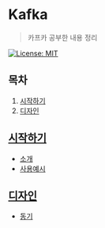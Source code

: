 # Kafka

> 카프카 공부한 내용 정리

[![License: MIT](https://img.shields.io/badge/License-MIT-yellow.svg)](https://opensource.org/licenses/MIT)

## 목차

1. [시작하기](#시작하기)
2. [디자인](#디자인)

## [시작하기](./01_GettingStarted)

- [소개](./01_GettingStarted/01_Introduction.md)
- [사용예시](./01_GettingStarted/02_UseCases.md)

## [디자인](./04_Design)

- [동기](./04_Design/01_Motivation.md)

